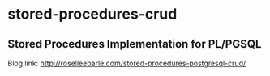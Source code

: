 # stored-procedures-crud
## Stored Procedures Implementation for PL/PGSQL

Blog link: http://roselleebarle.com/stored-procedures-postgresql-crud/
